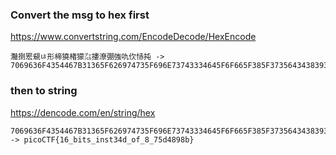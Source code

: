 ### Convert the msg to hex first
https://www.convertstring.com/EncodeDecode/HexEncode

```
灩捯䍔䙻ㄶ形楴獟楮獴㌴摟潦弸強㕤㐸㤸扽 -> 7069636F4354467B31365F626974735F696E73743334645F6F665F385F37356434383938627D
```

### then to string 
https://dencode.com/en/string/hex

```
7069636F4354467B31365F626974735F696E73743334645F6F665F385F37356434383938627D -> picoCTF{16_bits_inst34d_of_8_75d4898b}
```
